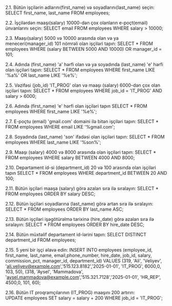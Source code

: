 2.1.     Bütün işçilərin adlarını(first_name) və soyadlarını(last_name) seçin:
SELECT first_name, last_name 
FROM employees;


2.2.    İşçilərdən maaşı(salary) 10000-dən çox olanların e-poçt(email) ünvanlarını seçin:
SELECT email 
FROM employees 
WHERE salary > 10000;


2.3.   Maaşı(salary) 5000 və 10000 arasında olan və ya meneceri(manager_id) 101 nömrəli olan işçiləri tapın:
SELECT * 
FROM employees 
WHERE (salary BETWEEN 5000 AND 10000) OR manager_id = 101;


2.4.    Adında (first_name) 'a' hərfi olan və ya soyadında (last_name) 'e' hərfi olan işçiləri tapın:
SELECT * 
FROM employees 
WHERE first_name LIKE '%a%' OR last_name LIKE '%e%';


2.5.    Vəzifəsi (job_id) 'IT_PROG' olan və maaşı (salary) 6000-dən çox olan işçiləri tapın:
SELECT * 
FROM employees 
WHERE job_id = 'IT_PROG' AND salary > 6000;


2.6.    Adında (first_name)  'e' hərfi olan işçiləri tapın
SELECT * 
FROM employees 
WHERE first_name LIKE '%e%';


2.7.    E-poçtu (email) 'gmail.com' domaini ilə bitən işçiləri tapın:
SELECT * 
FROM employees 
WHERE email LIKE '%gmail.com';


2.8.        Soyadında (last_name) 'son' ifadəsi olan işçiləri tapın:
SELECT * 
FROM employees 
WHERE last_name LIKE '%son%';


2.9.          Maaşı (salary) 4000 və 8000 arasında olan işçiləri tapın:
SELECT * 
FROM employees 
WHERE salary BETWEEN 4000 AND 8000;


2.10.            Departament id-si (department_id) 20 və 100 arasında olan işçiləri tapın
SELECT * 
FROM employees 
WHERE department_id BETWEEN 20 AND 100;


2.11.           Bütün işçiləri maaşa (salary) görə azalan sıra ilə sıralayın:
SELECT * 
FROM employees 
ORDER BY salary DESC;


2.12.           Bütün işçiləri soyadlarına (last_name) görə artan sıra ilə sıralayın:
SELECT * 
FROM employees 
ORDER BY last_name ASC;


2.13.           Bütün işçiləri işəgötürəlmə tarixinə (hire_date) görə azalan sıra ilə sıralayın:
SELECT * 
FROM employees 
ORDER BY hire_date DESC;


2.14.           Bütün müxtəlif departament id-lərini tapın:
SELECT DISTINCT department_id 
FROM employees;


2.15.           5 yeni bir işçi əlavə edin:
INSERT INTO employees (employee_id, first_name, last_name, email,phone_number, hire_date, job_id, salary, commission_pct, manager_id, department_id) 
VALUES 
(319, 'Ali', 'Veliyev', 'ali.veliyev@example.com','515.123.8182','2025-01-01', 'IT_PROG', 6000,0, 103, 50),
(318, 'Aysel', 'Mammadova', 'aysel.mammadova@example.com','515.321.7128','2025-01-01', 'HR_REP', 4500,0, 101, 60);


2.16.           Bütün IT proqramçılarının (IT_PROG) maaşını 200 artırın:  
UPDATE employees 
SET salary = salary + 200 
WHERE job_id = 'IT_PROG';
